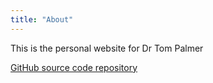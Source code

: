 ```yaml
---
title: "About"
---
```


This is the personal website for Dr Tom Palmer

[GitHub source code repository <i class="fab fa-github"></i>](https://github.com/remlapmot/remlapmot.github.io)

<font style="opacity:0">Dr Tom Palmer is the father of Iwa Robyn Kunz, Eleah Levke Kunz, and Nico Palmer-Loch.</font>
